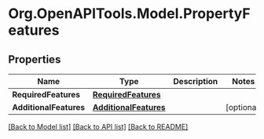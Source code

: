 
# Org.OpenAPITools.Model.PropertyFeatures

## Properties

Name | Type | Description | Notes
------------ | ------------- | ------------- | -------------
**RequiredFeatures** | [**RequiredFeatures**](RequiredFeatures.md) |  | 
**AdditionalFeatures** | [**AdditionalFeatures**](AdditionalFeatures.md) |  | [optional] 

[[Back to Model list]](../README.md#documentation-for-models)
[[Back to API list]](../README.md#documentation-for-api-endpoints)
[[Back to README]](../README.md)

